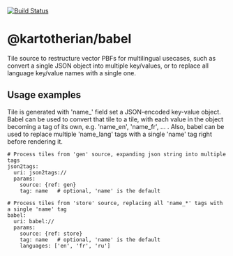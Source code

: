 [![Build Status](https://travis-ci.org/kartotherian/babel.svg?branch=master)](https://travis-ci.org/kartotherian/babel)

# @kartotherian/babel
Tile source to restructure vector PBFs for multilingual usecases, such as convert a single JSON object into multiple key/values, or to replace all language key/value names with a single one.  

## Usage examples

Tile is generated with 'name_' field set a JSON-encoded key-value object.
Babel can be used to convert that tile to a tile, with each value in the object becoming
a tag of its own, e.g. 'name_en', 'name_fr', ... . Also, babel can be used to replace
multiple 'name_lang' tags with a single 'name' tag right before rendering it.

```
# Process tiles from 'gen' source, expanding json string into multiple tags
json2tags:
  uri: json2tags://
  params:
    source: {ref: gen}
    tag: name   # optional, 'name' is the default
```


```
# Process tiles from 'store' source, replacing all 'name_*' tags with a single 'name' tag
babel:
  uri: babel://
  params:
    source: {ref: store}
    tag: name   # optional, 'name' is the default
    languages: ['en', 'fr', 'ru']
```

